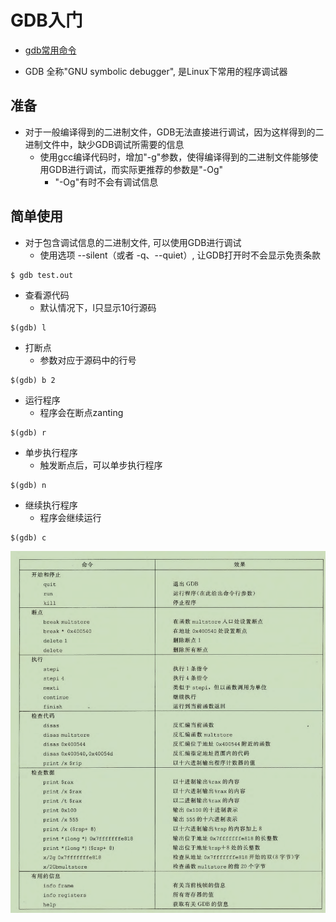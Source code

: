 # GDB入门

- [gdb常用命令](https://blog.csdn.net/qq_28351609/article/details/114855630)

-  GDB 全称"GNU symbolic debugger", 是Linux下常用的程序调试器

## 准备

- 对于一般编译得到的二进制文件，GDB无法直接进行调试，因为这样得到的二进制文件中，缺少GDB调试所需要的信息
  - 使用gcc编译代码时，增加"-g"参数，使得编译得到的二进制文件能够使用GDB进行调试，而实际更推荐的参数是"-Og"
    - "-Og"有时不会有调试信息

## 简单使用

- 对于包含调试信息的二进制文件, 可以使用GDB进行调试
  - 使用选项 --silent（或者 -q、--quiet）, 让GDB打开时不会显示免责条款
```shell
$ gdb test.out
```

- 查看源代码
  - 默认情况下，l只显示10行源码
```shell
$(gdb) l 
```

- 打断点
  - 参数对应于源码中的行号

```shell
$(gdb) b 2
```

- 运行程序
  - 程序会在断点zanting

```shell
$(gdb) r 
```

- 单步执行程序
  - 触发断点后，可以单步执行程序

```shell
$(gdb) n 
```

- 继续执行程序
  - 程序会继续运行

```shell
$(gdb) c
```
![GDB简单调试命令](./img/2022-03-27-09-45-31.png)


